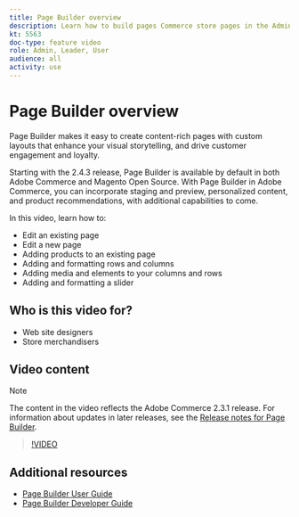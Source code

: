 ```yaml
---
title: Page Builder overview
description: Learn how to build pages Commerce store pages in the Admin using Page Builder.
kt: 5563
doc-type: feature video
role: Admin, Leader, User
audience: all
activity: use
---
```


# Page Builder overview

Page Builder makes it easy to create content-rich pages with custom layouts that enhance your visual storytelling, and drive customer engagement and loyalty. 

Starting with the 2.4.3 release, Page Builder is available by default in both Adobe Commerce and Magento Open Source. With Page Builder in Adobe Commerce, you can incorporate staging and preview, personalized content, and product recommendations, with additional capabilities to come.

In this video, learn how to:

- Edit an existing page
- Edit a new page
- Adding products to an existing page
- Adding and formatting rows and columns
- Adding media and elements to your columns and rows
- Adding and formatting a slider
  
## Who is this video for?

- Web site designers
- Store merchandisers

## Video content

>[!NOTE]
>
>The content in the video reflects the Adobe Commerce 2.3.1 release. For information about updates in later releases, see the [Release notes for Page Builder](https://devdocs.magento.com/page-builder/docs/release-notes.html).

>[!VIDEO](https://video.tv.adobe.com/v/35783?quality=12&learn=on)

## Additional resources

- [Page Builder User Guide](https://docs.magento.com/user-guide/cms/page-builder.html)
- [Page Builder Developer Guide](https://devdocs.magento.com/page-builder/docs/index.html)
